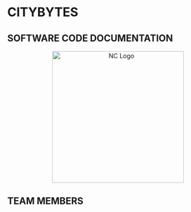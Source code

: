 
# CITYBYTES

## SOFTWARE CODE DOCUMENTATION

<p align="center">
    <img width="300" src="https://github.com/therealppk/CityByte/blob/main/Docs/pictures/images.jfif" alt="NC Logo">
</p>

## TEAM MEMBERS
